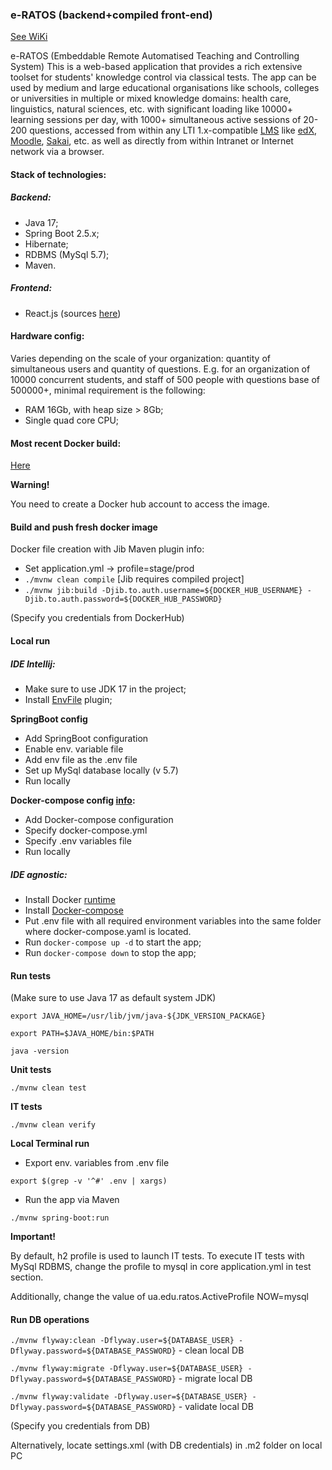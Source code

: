 ### e-RATOS (backend+compiled front-end)

[See WiKi](https://github.com/Popov85/ratos3/wiki)

e-RATOS (Embeddable Remote Automatised Teaching and Controlling System)
This is a web-based application that provides a rich extensive toolset for students' knowledge control 
via classical tests. The app can be used by medium and large educational organisations like schools, colleges or universities 
in multiple or mixed knowledge domains: health care, linguistics, natural sciences, etc. with significant loading 
like 10000+ learning sessions per day, with 1000+ simultaneous active sessions of 20-200 questions, accessed from
within any LTI 1.x-compatible [LMS](https://en.wikipedia.org/wiki/Learning_management_system) like [edX](https://github.com/edx), [Moodle](https://moodle.org/), [Sakai](https://github.com/sakaiproject/sakai), etc. 
as well as directly from within Intranet or Internet network via a browser.

#### Stack of technologies:
##### Backend:

- Java 17;
- Spring Boot 2.5.x;
- Hibernate;
- RDBMS (MySql 5.7);
- Maven.

##### Frontend:
- React.js (sources [here](https://github.com/Popov85/ratos3-frontend))

#### Hardware config:
Varies depending on the scale of your organization: quantity of simultaneous users and quantity of questions.
E.g. for an organization of 10000 concurrent students, and staff of 500 people with questions base of 500000+, 
minimal requirement is the following:
- RAM 16Gb, with heap size > 8Gb;
- Single quad core CPU;

#### Most recent Docker build:

[Here](https://hub.docker.com/repository/docker/gelever85/ratos3)<br>

**Warning!**

You need to create a Docker hub account to access the image.

#### Build and push fresh docker image

Docker file creation with Jib Maven plugin info:

 - Set application.yml -> profile=stage/prod
 - `./mvnw clean compile`  [Jib requires compiled project]
 - `./mvnw jib:build -Djib.to.auth.username=${DOCKER_HUB_USERNAME} -Djib.to.auth.password=${DOCKER_HUB_PASSWORD}`

(Specify you credentials from DockerHub)

#### Local run

##### IDE Intellij:

- Make sure to use JDK 17 in the project;
- Install [EnvFile](https://github.com/Ashald/EnvFile/blob/develop/README.md) plugin;

**SpringBoot config**
- Add SpringBoot configuration
- Enable env. variable file
- Add env file as the .env file
- Set up MySql database locally (v 5.7)
- Run locally

**Docker-compose config [info](https://www.jetbrains.com/help/idea/docker-compose.html):**
- Add Docker-compose configuration
- Specify docker-compose.yml
- Specify .env variables file
- Run locally

##### IDE agnostic:

- Install Docker [runtime](https://docs.docker.com/engine/)
- Install [Docker-compose](https://github.com/docker/compose/releases)
- Put .env file with all required environment variables into the same folder where docker-compose.yaml is located.
- Run `docker-compose up -d` to start the app;
- Run `docker-compose down` to stop the app;

#### Run tests

(Make sure to use Java 17 as default system JDK)

`export JAVA_HOME=/usr/lib/jvm/java-${JDK_VERSION_PACKAGE}`

`export PATH=$JAVA_HOME/bin:$PATH`

`java -version`

**Unit tests**

`./mvnw clean test`

**IT tests**

`./mvnw clean verify`

**Local Terminal run**

 - Export env. variables from .env file

`export $(grep -v '^#' .env | xargs)`

 - Run the app via Maven

`./mvnw spring-boot:run`

**Important!**

By default, h2 profile is used to launch IT tests.
To execute IT tests with MySql RDBMS, change the profile to mysql in core application.yml in test section.

Additionally, change the value of ua.edu.ratos.ActiveProfile NOW=mysql


#### Run DB operations

`./mvnw flyway:clean -Dflyway.user=${DATABASE_USER} -Dflyway.password=${DATABASE_PASSWORD}` - clean local DB

`./mvnw flyway:migrate -Dflyway.user=${DATABASE_USER} -Dflyway.password=${DATABASE_PASSWORD}` - migrate local DB

`./mvnw flyway:validate -Dflyway.user=${DATABASE_USER} -Dflyway.password=${DATABASE_PASSWORD}` - validate local DB

(Specify you credentials from DB)

Alternatively, locate settings.xml (with DB credentials) in .m2 folder on local PC
